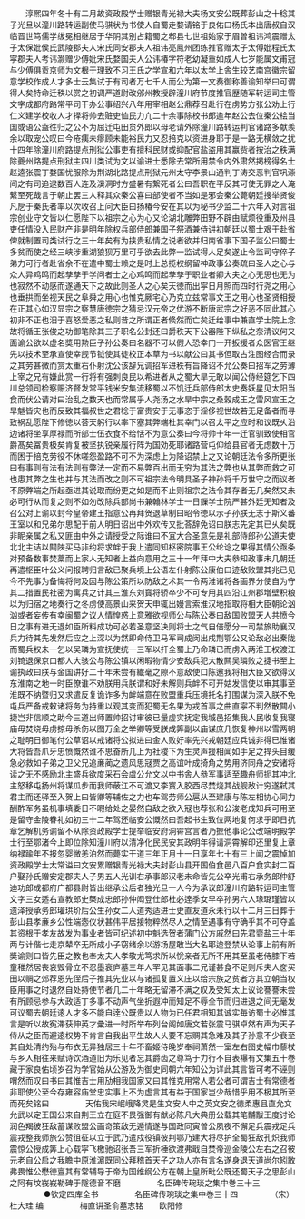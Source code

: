 <!-- { "loadSidebar": true } -->
　　淳熈四年冬十有二月故资政殿学士赠银青光禄大夫杨文安公既葬彭山之十稔其子光旦以潼川路转运副使马骐状为书使人自蜀走婺请铭于良佑曰杨氏本出唐叔自汉临晋世笃儒学绂冕相继居于华阴其别占籍蜀之郫县七世祖始家于眉曽祖讳鸿震赠太子太保妣侯氏武陵郡夫人宋氏同安郡夫人祖讳亮鳯州团练推官赠太子太傅妣程氏太寜郡夫人考讳灏赠少傅妣宋氏婺国夫人公讳椿字符老幼凝重如成人七岁能属文甫冠与少傅俱贡京师为文根于理致不习王氏之学宣和六年以太学上舎生较艺南宫徽宗留意学校作成人才多士云集试于有司者万七千人而公为第一文奏御称善谕知举曰可谓得人矣特命迁秩以赏之初调严道尉改邠州教授辟潼川府节度推官歴随军转运司主管文字成都府路常平司干办公事绍兴八年用宰相赵公鼎荐召赴行在虏势方张公劝上行仁义建学校收人才择将帅去赃吏恤民力凢二十余事除校书郎逾年赵公去位秦公桧当国或语公盍徃归之公不为屈迁屯田贠外郎以母老请外除潼川路转运判官诸路多献羡余以取宠公叹曰今疮痍未瘳顾未能裕民力又忍掊克以资进身耶于是一路无横敛之扰十四年除潼川府路提点刑狱公事吏有擅科民财或抑配官盐盗用其赢赀者按治之秩满除夔州路提点刑狱主四川类试为文以谕进士悉除去常所用禁令内外肃然掲榜得名士赵逵张震丁婺国忧服除为荆湖北路提点刑狱元州太守李景山通判丁涛交恶判官巩漴间之有司追逮数百人连及溪洞时方盛暑有繋死者公曰吾职在平反其可使无罪之人淹繋至死哉言于朝止罢三人释其众秦公喜曰部使者不当如是邪会秦公薨朝廷搜举贤俊凡戹于秦氏者率以次收召上问大臣曰扬椿今安在其以为秘书少监二十六年入对言祖宗创业守文皆以仁愿陛下以祖宗之心为心又论湖北雕弊田野不辟由赋烦役重及州县吏任情没入民财产非是明年除权兵部侍郎兼国子祭酒兼侍讲初朝廷以蜀士艰于赴省俾就制置司类试行之三十年矣有为挟贵私情之说者欲并归南省事下国子监公曰蜀士多贫而使之经三峡涉重湖狼狈万里可乎欲去此弊一监试得人足矣遂止令监司守倅子弟力可行者赴省余不在遣中蜀士赖之是时上总揽权纲留神政事公奏疏曰圣人之心与众人异鸡鸣而起孳孳于学问者士之心鸡鸣而起孳孳于职业者卿大夫之心无思也无为也寂然不动感而遂通天下之故此则圣人之心矣天徳而出寜日月照而四时行尧之用心也垂拱而坐视天民之阜舜之用心也惟克厥宅心乃克立兹常事文王之用心也圣贤相授在正其心如汉显宗之察慧唐徳宗之猜忌汉元帝之优游不断唐武宗之好恶不同此其心初非不正也汨于喜怒爱恶之私则昔之所谓正者倐然而亡矣迁给事中兼直学士院上念故将循王张俊之功御笔除其三子职名公封还曰爵秩天下公器陛下纵私之奈清议何又面谕公欲以虚名奬用勲臣子孙公奏曰名器不可以假人恐幸门一开扳援者众医官王继先以技术至承宣使幸觊节钺使其徒校正本草为书以献公曰其书但取古注图经合而录之其劳甚微而赏太重右仆射沈公该辞兄调招军进秩有旨降诏不允公奏曰招军之劳薄上宰之兄有嫌此赏一行将有强刺良民以希进者从之蜀大旱无敢以闻公侍经筵乞下四川总领司检察赈济督发常平钱米安集流移蜀以不饥迁兵部侍郎太史奏妖星见太阳当食而伏公请对曰治乱之数天也而常属乎人尧汤之水旱中宗之桑榖成王之雷风宣王之旱魃皆灾也而反致其福叔世之君稔于富贵安于无事恣于淫侈视世故若无足备者而寻致祸乱愿陛下修徳以荅天躬行以率下塞其弊端杜其幸门以召太平之应时和议既乆沿边诸将坐享厚禄而所部士伍衣食不给恬不为意公奏曰今将帅十年一迁官驯致使相官爵髙矣冨贵极矣肯复被坚执锐亲履行阵为国効死耶诸路营屯仰给县官者无虑数十万而困于掊克劳役不休嗟怨盈路不可不为深虑上为降诏禁止之又论朝廷法令多所更张曰有事则有法有法则有弊法一定而不易弊百出而无穷为其法之弊也从其弊而救之可也患其弊之生也并与其法而改之则不可祖宗法令明具圣子神孙将千万世守之而议者不原弊端之所起亟进其说取而纷更之如是而不止则祖宗之法令其存者无几矣然又未必可行从而复之则不如勿改除兵部尚书兼翰林学士一日鏁学士院严甚外廷无知者及召公对上谕以封今皇帝建王指意公再拜贺退草制曰昭令徳以示子孙朕无志于斯义蕃王室以和兄弟尔思配于前人明日诏出中外欢传又批荅辞免诏曰朕志先定其已乆矣既非眤亲属之私又匪由中外之请授受之际谁曰不冝大合圣意先是礼部侍郎孙公道夫使北北主诘以闗陜买马非约将求衅于我上遣同知枢密院事王公纶谂之果得其情公亟条对预备数事焚藁而上家人无知者上益向意用之三十一年拜中大夫叅知政事未几朝廷再遣枢臣叶公义问报聘归言敌已聚兵境上公语左仆射陈公康伯曰迹敌败盟其兆已见今不先事为备悔将何及因与陈公策所以防敌之术其一令两淮诸将各画界分使自为守其二措置民社密为寓兵之计其三淮东刘寳将骄卒少不可专用其四沿江州郡増壁积粮以为归宿之地奏行之冬虏使高景山来贺天申辄出嫚言索淮汉地指取将相大臣朝论汹汹或者妄传有幸闽蜀之议人情惶惑上意雅欲视师公与陈公奏曰敌国败盟天人共愤今日之事有进无退如臣所料成功可必若圣意坚决则将士之气自倍愿分一司禁旅助襄汉兵力待其先发然后应之上深以为然即命侍卫马军司成闵出戍荆鄂公又论敌必出秦陇而蜀兵权未一乞以吴璘为宣抚使统一三军以扞全蜀上乃命璘已而虏入两淮王权渡江刘锜退保京口都人大骇公与陈公镇以闲暇物情少安敌兵犯大散闗吴璘败之捷书至上谕执政曰朕与金国讲好二十年未尝有纎毫之隙不意敌使口陈邀我将相大臣又欲得汉东淮南之地一时臣僚谁不劝朕用兵朕谓和好未解则兵衅不可开姑发信使以审其事至淮既不纳暨归又求遣反复诡诈多为衅端意在败盟重兵压境托名打围谋为深入朕不免屯兵严备戒敕诸将务为持重以观其变而犯蜀无名果为戎首事之曲直寜不判然散闗小捷岂非信顺之助今三道出师置帅招讨审彼已量虚实抚定我城邑招集我人民收复我寝庙毋焚烧毋虏掠毋杀伤以图万全之举卿等受朕成筭副以庙谋庶几恢复神州以雪两朝之耻明日御笔付公草诏以戒诸将公拟进曰金人败好率先兴戎朝廷应兵诚非得已惟诸大将皆吾爪牙忠愤慨然谁不思奋所几上为社稷下为生灵声援相闻如手足之捍头目缓急必救如子弟之卫父兄追亷蔺之遗风思冦贾之高谊叶成掎角之势用济同舟之安诸将读之无不感励北主盛兵欲度采石会虞公允文以中书舎人叅军事适至趣舟师扼其冲北主怒移屯扬州将谋瓜步而我师蔽江不可渡又李寳入胶西尽焚烧其战舰敌计穷遂弑其君主而还驿至入贺上曰皆卿等辅佐之力也车驾劳师公扈从至建康与陈左相协心同力酬酢军务虽机事填委日不暇给处之晏然自敌之欲入冦也荐张和公浚老成知兵可用至是留守金陵眷礼如初三十二年驾还临安公慨然曰吾起书生致位两地复何求乎即日抗章乞解机务谕留不从除资政殿学士提举临安府洞霄宫言者乃摭他事论公改端明殿学士行至鄂渚今上即位除知潼川府以清净化民民安其政明年得请洞霄解印还里复上章纳禄踰年不报忽婴微恙泊然而薨实干道三年正月十一日享年七十有三上闻之震悼加资政殿学士太常谥曰文安累赠银青光禄大夫封彭山县开国伯食邑八百户食实封二百户娶孙氏赠安定郡夫人子男五人光训右承事郎汉老未命皆先公卒光甫右承务郎仲舒迪功郎成都府广都县尉皆出继承公后者独光旦一人今为承议郎潼川府路转运司主管文字三女适右宣教郎史槩成忠郎孙仲闳登仕郎杜必逹季女早卒孙男六人瑑璐瑾皆以遗泽授承务郎瓘珙玠后公生孙女二人道秀适进士史直友道永未行以十二月三日葬于彭山县孝亷乡公性端悫仪状甚伟平居接物粹然尽人之情至遇事有守确乎其不可夺盖其资根于孝友故发为事业者皆可纪述初中魁选贺者蒲门公方戚然曰先君韲盐三十年两与计偕七走京辇卒无所成小子窃绪余以游场屋敢当大名耶迨登禁从论事上前有所奬谕则曰皆先臣之教也奉太夫人孝敬尤笃求所以恱亲者无所不用其至虽老侍膝下若童稚然居丧哀毁骨立不忍墨衰庐墓三年人罕见其面事二兄谨甚食不足则斥夫人奁买田以赒之郊荐恩先侄后子推其先业以与诸孤复置义庄以给宗族之贫者方其立朝当权臣用事之时退然自处持使节者几二十年略无留滞不满之叹及受知太上议论謇謇未尝有所顾忌参与大政适丁多事不动声气坐折遐冲而知足不辱全节而归进退之间无毫发可议蜀去朝廷逺人才多不能自逹公既贵以人物为已任君相知其诚实毎访蜀士必惟其言是听以故寃滞获伸英才彚进一时所举布列台阁如唐文若张震马骐卓然有声为天子侍从之臣而避逺权势不肯言自我出平生故人乆要不忘赒其急难及其子孙意不少衰至其自处清约殆与布衣无异独居三十年不畜姬侍晚岁奉祠萧然一室左右图史幅巾藜杖与乡人相往来赋诗饮酒道旧为乐见者忘其爵齿之尊笃于力行不自表襮有文集五十巻藏于家良佑顷岁召为学官始从公游及为御史同朝六年知公为详此其言皆可考不诬则喟然而叹曰书曰其惟吉士用劢相我国家又曰其惟克用常人若公者可谓吉士有常德者非耶使公至今存雍容庙堂忠实事上不为虚言其有益于国家岂少哉惜乎用不极其所至而死矣铭曰
　　
　　天佑我宋岷峨降灵是生文安人中之英文安之徳柔惠且直允文允武以定王国公来自荆王立在庭不畏强御有猷必陈凡大典册公载其笔黼黻王度讨论润色羯彼狂敌蓄谋败盟公画竒策敌无遁情遂与国政同寅曽公夙夜不懈足兵震戎足兵震戎整我师旅公赞徂征以立于武乃遣戍役镇彼荆鄂乃建大将尽护全蜀狂敌孔炽我师震惊公授成筭上心载寜飞檄驰诏张吾三军折棰欲渡弗戢自焚帝巡金陵公左右之召彼元老自公启之我瞻中原淮濵既同公拜稽首天子之功人亦有言名遂身退天道尚尔矧敢弗畏惟公懋徳亶其有常辅导于帝为国维纲公方在朝上皇所毗公既还蜀天子之思彭山之阿有坟峩峩勒碑于隧德音不磨
　　
　　名臣碑传琬琰之集中巻三十三
　　
　　●钦定四库全书
　　
　　名臣碑传琬琰之集中巻三十四
　　
　　（宋）杜大珪 编
　　
　　梅直讲圣俞墓志铭　　欧阳修
　　
